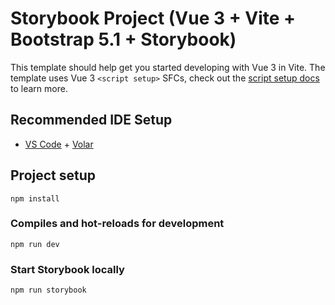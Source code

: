 # Storybook Project  (Vue 3 + Vite + Bootstrap 5.1 + Storybook)

This template should help get you started developing with Vue 3 in Vite. The template uses Vue 3 `<script setup>` SFCs, check out the [script setup docs](https://v3.vuejs.org/api/sfc-script-setup.html#sfc-script-setup) to learn more.

## Recommended IDE Setup

- [VS Code](https://code.visualstudio.com/) + [Volar](https://marketplace.visualstudio.com/items?itemName=Vue.volar)

## Project setup
```
npm install
```

### Compiles and hot-reloads for development
```
npm run dev
```

### Start Storybook locally
```
npm run storybook
```